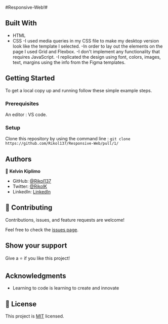 #Responsive-Web!#[](https://img.shields.io/badge/Microverse-blueviolet)

## Built With

- HTML
- CSS
-I used media queries in my CSS file to make my desktop version look like the template I selected.
-In order to lay out the elements on the page I used Grid and Flexbox.
-I don't implement any functionality that requires JavaScript.
-I replicated the design using font, colors, images, text, margins using the info from the Figma templates.


## Getting Started

To get a local copy up and running follow these simple example steps.

### Prerequisites
An editor : VS code.

### Setup
Clone this repository by using the command line : 
`git clone https://github.com/Rikol137/Responsive-Web/pull/1/`

## Authors

👤 **Kelvin Kiplimo**

- GitHub: [@Rikol137](https://https://github.com/Rikol137)
- Twitter: [@RikolK](https://twitter.com/)
- LinkedIn: [LinkedIn](https://www.linkedin.com/in/KelvinKimwetich/)

## 🤝 Contributing

Contributions, issues, and feature requests are welcome!

Feel free to check the [issues page](../../issues/).

## Show your support

Give a ⭐️ if you like this project!

## Acknowledgments

- Learning to code is learning to create and innovate

## 📝 License

This project is [MIT](./LICENSE) licensed.

